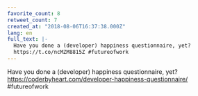 ```yaml
---
favorite_count: 8
retweet_count: 7
created_at: "2018-08-06T16:37:38.000Z"
lang: en
full_text: |-
  Have you done a (developer) happiness questionnaire, yet?
  https://t.co/ncMZM8815Z #futureofwork
---
```


Have you done a (developer) happiness questionnaire, yet?
<https://coderbyheart.com/developer-happiness-questionnaire/> #futureofwork
